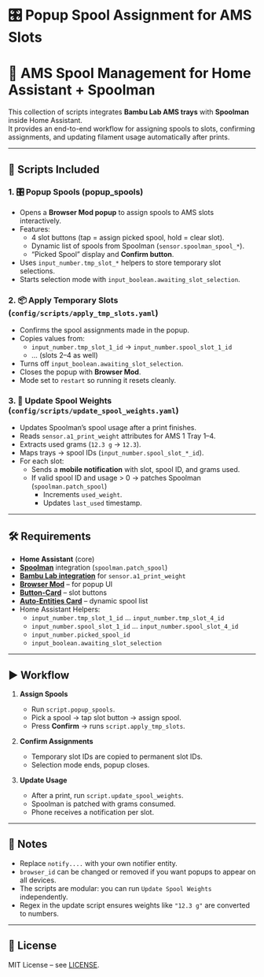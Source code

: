 # 🎛️ Popup Spool Assignment for AMS Slots

# 🧵 AMS Spool Management for Home Assistant + Spoolman

This collection of scripts integrates **Bambu Lab AMS trays** with **Spoolman** inside Home Assistant.  
It provides an end-to-end workflow for assigning spools to slots, confirming assignments, and updating filament usage automatically after prints.

---

## 📜 Scripts Included

### 1. 🎛️ Popup Spools (popup_spools)
- Opens a **Browser Mod popup** to assign spools to AMS slots interactively.  
- Features:
  - 4 slot buttons (tap = assign picked spool, hold = clear slot).  
  - Dynamic list of spools from Spoolman (`sensor.spoolman_spool_*`).  
  - “Picked Spool” display and **Confirm button**.  
- Uses `input_number.tmp_slot_*` helpers to store temporary slot selections.  
- Starts selection mode with `input_boolean.awaiting_slot_selection`.

### 2. 📦 Apply Temporary Slots (`config/scripts/apply_tmp_slots.yaml`)
- Confirms the spool assignments made in the popup.  
- Copies values from:
  - `input_number.tmp_slot_1_id` → `input_number.spool_slot_1_id`  
  - … (slots 2–4 as well)  
- Turns off `input_boolean.awaiting_slot_selection`.  
- Closes the popup with **Browser Mod**.  
- Mode set to `restart` so running it resets cleanly.

### 3. 🎯 Update Spool Weights (`config/scripts/update_spool_weights.yaml`)
- Updates Spoolman’s spool usage after a print finishes.  
- Reads `sensor.a1_print_weight` attributes for AMS 1 Tray 1–4.  
- Extracts used grams (`12.3 g` → `12.3`).  
- Maps trays → spool IDs (`input_number.spool_slot_*_id`).  
- For each slot:
  - Sends a **mobile notification** with slot, spool ID, and grams used.  
  - If valid spool ID and usage > 0 → patches Spoolman (`spoolman.patch_spool`)  
    - Increments `used_weight`.  
    - Updates `last_used` timestamp.

---

## 🛠️ Requirements

- **Home Assistant** (core)  
- **[Spoolman](https://github.com/Donkie/Spoolman)** integration (`spoolman.patch_spool`)  
- **[Bambu Lab integration](https://github.com/greghesp/ha-bambulab)** for `sensor.a1_print_weight`  
- **[Browser Mod](https://github.com/thomasloven/hass-browser_mod)** – for popup UI  
- **[Button-Card](https://github.com/custom-cards/button-card)** – slot buttons  
- **[Auto-Entities Card](https://github.com/thomasloven/lovelace-auto-entities)** – dynamic spool list 
- Home Assistant Helpers:
  - `input_number.tmp_slot_1_id` … `input_number.tmp_slot_4_id`  
  - `input_number.spool_slot_1_id` … `input_number.spool_slot_4_id`  
  - `input_number.picked_spool_id`  
  - `input_boolean.awaiting_slot_selection`

---

## ▶️ Workflow

1. **Assign Spools**  
   - Run `script.popup_spools`.  
   - Pick a spool → tap slot button → assign spool.  
   - Press **Confirm** → runs `script.apply_tmp_slots`.

2. **Confirm Assignments**  
   - Temporary slot IDs are copied to permanent slot IDs.  
   - Selection mode ends, popup closes.

3. **Update Usage**  
   - After a print, run `script.update_spool_weights`.  
   - Spoolman is patched with grams consumed.  
   - Phone receives a notification per slot.

---

## 📝 Notes
- Replace `notify....` with your own notifier entity.  
- `browser_id` can be changed or removed if you want popups to appear on all devices.  
- The scripts are modular: you can run `Update Spool Weights` independently.  
- Regex in the update script ensures weights like `"12.3 g"` are converted to numbers.

---

## 📜 License
MIT License – see [LICENSE](../LICENSE).
